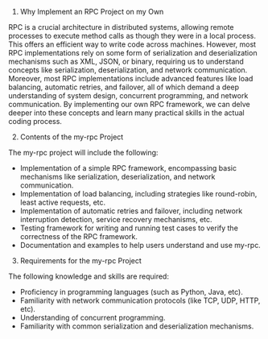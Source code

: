 1. Why Implement an RPC Project on my Own

RPC is a crucial architecture in distributed systems, allowing remote processes to execute method calls as though they were in a local process. This offers an efficient way to write code across machines. However, most RPC implementations rely on some form of serialization and deserialization mechanisms such as XML, JSON, or binary, requiring us to understand concepts like serialization, deserialization, and network communication. Moreover, most RPC implementations include advanced features like load balancing, automatic retries, and failover, all of which demand a deep understanding of system design, concurrent programming, and network communication. By implementing our own RPC framework, we can delve deeper into these concepts and learn many practical skills in the actual coding process.

2. Contents of the my-rpc Project

The my-rpc project will include the following:
- Implementation of a simple RPC framework, encompassing basic mechanisms like serialization, deserialization, and network communication.
- Implementation of load balancing, including strategies like round-robin, least active requests, etc.
- Implementation of automatic retries and failover, including network interruption detection, service recovery mechanisms, etc.
- Testing framework for writing and running test cases to verify the correctness of the RPC framework.
- Documentation and examples to help users understand and use my-rpc.

3. Requirements for the my-rpc Project

The following knowledge and skills are required:
- Proficiency in programming languages (such as Python, Java, etc).
- Familiarity with network communication protocols (like TCP, UDP, HTTP, etc).
- Understanding of concurrent programming.
- Familiarity with common serialization and deserialization mechanisms.
